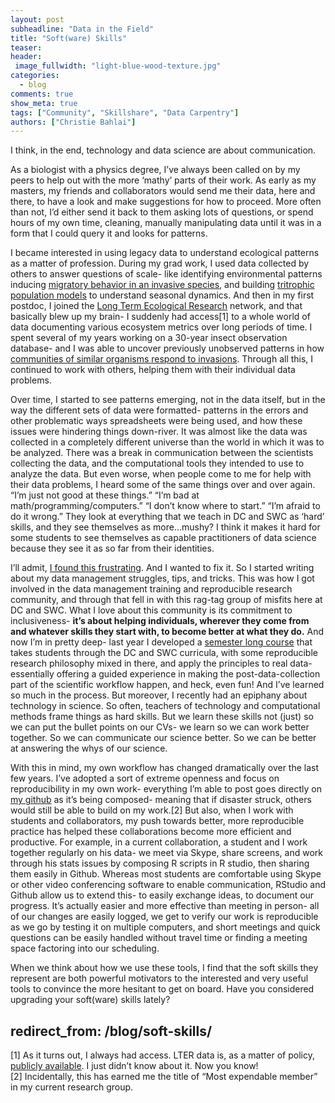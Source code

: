 ```yaml
---
layout: post
subheadline: "Data in the Field"
title: "Soft(ware) Skills"
teaser:
header:
 image_fullwidth: "light-blue-wood-texture.jpg"
categories:
  - blog
comments: true
show_meta: true
tags: ["Community", "Skillshare", "Data Carpentry"]
authors: ["Christie Bahlai"]
---
```


I think, in the end, technology and data science are about communication.  

As a biologist with a physics degree, I’ve always been called on by my peers to help out with the more ‘mathy’ parts of their work.
As early as my masters, my friends and collaborators would send me their data, here and there, to have a look and make suggestions for
how to proceed. More often than not, I’d either send it back to them asking lots of questions, or spend hours of my own time, cleaning,
manually manipulating data until it was in a form that I could query it and looks for patterns.   

I became interested in using legacy data to understand ecological patterns as a matter of profession. During my grad work, I used data
collected by others to answer questions of scale- like identifying environmental patterns inducing [migratory behavior in an invasive
species](http://onlinelibrary.wiley.com/doi/10.1111/afe.12051/full), and building
[tritrophic population models](http://www.sciencedirect.com/science/article/pii/S0304380013000410) to understand seasonal dynamics. And then in my first postdoc, I joined the [Long Term Ecological Research](https://lternet.edu/) network, and that basically blew up
my brain- I suddenly had access[1] to a whole world of data documenting various ecosystem metrics over long periods of time. I spent several
of my years working on a 30-year insect observation database- and I was able to uncover previously unobserved patterns in how
[communities of similar organisms respond to invasions](http://link.springer.com/article/10.1007/s10530-014-0772-4).  Through all this,
I continued to work with others, helping them with their individual data problems.  

Over time, I started to see patterns emerging, not in the data itself, but in the way the different sets of data were formatted-
patterns in the errors and other problematic ways spreadsheets were being used, and how these issues were hindering things down-river.
It was almost like the data was collected in a completely different universe than the world in which it was to be analyzed.
There was a break in communication between the scientists collecting the data, and the computational tools they intended to use to
analyze the data.  But even worse, when people come to me for help with their data problems, I heard some of the same things over
and over again. “I’m just not good at these things.” “I’m bad at math/programming/computers.” “I don’t know where to start.”
“I’m afraid to do it wrong.”  They look at everything that we teach in DC and SWC as ‘hard’ skills, and they see
themselves as more…mushy?  I think it makes it hard for some students to see themselves as capable practitioners of data science
because they see it as so far from their identities.    

I’ll admit, [I found this frustrating](https://practicaldatamanagement.wordpress.com/2013/12/16/excel-is-not-your-lab-notebook/).
And I wanted to fix it. So I started writing about my data management struggles, tips, and tricks.  This was how I got involved in the
data management training and reproducible research community, and through that fell in with this rag-tag group of misfits here at DC and
SWC. What I love about this community is its commitment to inclusiveness- **it’s about helping individuals, wherever they come from and
whatever skills they start with, to become better at what they do.** And now I’m in pretty deep- last year I developed a
[semester long course](https://cbahlai.github.io/rqm-template/) that takes students through the DC and SWC curricula,
with some reproducible research philosophy mixed in there, and apply the principles to real data- essentially offering a
guided experience in making the post-data-collection part of the scientific workflow happen, and heck, even fun! And I’ve learned so much in the process. But moreover, I recently had an epiphany about technology in science. So often,
teachers of technology and computational methods frame things as hard skills. But we learn these skills not (just) so we can put the
bullet points on our CVs- we learn so we can work better together. So we can communicate our science better. So we can be better at
answering the whys of our science.  

With this in mind, my own workflow has changed dramatically over the last few years. I’ve adopted a sort of extreme openness and focus
on reproducibility in my own work- everything I’m able to post goes directly on [my github](https://github.com/cbahlai) as it’s being
composed- meaning that if disaster struck, others would still be able to build on my work.[2] But also, when I work with students and
collaborators, my push towards better, more reproducible practice has helped these collaborations become more efficient and productive.
For example, in a current collaboration, a student and I work together regularly on his data- we meet via Skype, share screens, and work
through his stats issues by composing R scripts in R studio, then sharing them easily in Github. Whereas most students are comfortable
using Skype or other video conferencing software to enable communication, RStudio and Github allow us to extend this- to easily exchange
ideas, to document our progress. It’s actually easier and more effective than meeting in person- all of our changes are easily logged,
we get to verify our work is reproducible as we go by testing it on multiple computers, and short meetings and quick questions can be
easily handled without travel time or finding a meeting space factoring into our scheduling.  

When we think about how we use these tools, I find that the soft skills they represent are both powerful motivators to the interested
and very useful tools to convince the more hesitant to get on board. Have you considered upgrading your soft(ware) skills lately?  


redirect_from: /blog/soft-skills/
---
[1] As it turns out, I always had access. LTER data is, as a matter of policy,
[publicly available](https://portal.lternet.edu/nis/home.jsp). I just didn’t know about it. Now you know!  
[2] Incidentally, this has earned me the title of “Most expendable member” in my current research group.
